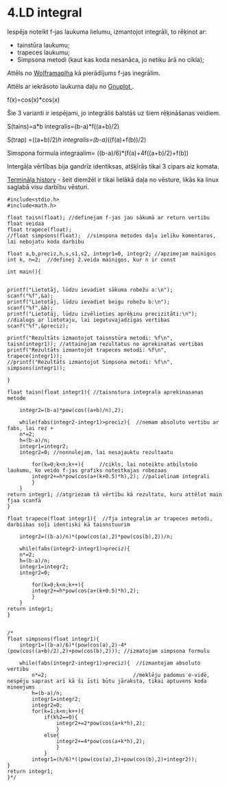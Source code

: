 # 4.LD integral

Iespēja noteikt f-jas laukuma lielumu, izmantojot integrāli, to rēķinot ar:
- tainstūra laukumu;
- trapeces laukumu;
- Simpsona metodi (kaut kas koda nesanāca, jo netiku ārā no cikla);

Attēls no [Wolframaplha](https://github.com/valterssne/sne-studijas/blob/master/ld4/integr.PNG) kā pierādījums f-jas inegrālim.

Attēls ar iekrāsoto laukuma daļu no [Gnuplot ]().

f(x)=cos(x)*cos(x)

Šie 3 varianti ir iespējami, jo integrālis balstās uz šiem rēķināšanas veidiem.

S(tains)=a*b integralis=(b-a)*f((a+b)/2)

S(trap) =((a+b)/2)*h  integralis=(b-a)*((f(a)+f(b))/2)

Simspona formula integraalim= ((b-a)/6)*(f(a)+4f((a+b)/2)+f(b))

Intergāļa vērtības bija gandrīz identiksas, atšķīrās tikai 3 cipars aiz komata.

[Termināļa history](https://github.com/valterssne/sne-studijas/blob/master/history_20210111_all_lw) - šeit diemžēl ir tikai lielākā daļa no vēsture, likās ka linux saglabā visu darbību vēsturi.
```
#include<stdio.h>
#include<math.h>

float taisn(float); //definejam f-jas jau sākumā ar return vertibu float veidaa
float trapece(float);
//float simpsons(float);  //simspona metodes daļu ieliku komentaros, lai nebojatu koda darbibu

float a,b,preciz,h,s,s1,s2, integr1=0, integr2; //apzimejam mainigos
int k, n=2;  //definej 2.veida mainigos, kur n ir const

int main(){


printf("Lietotāj, lūdzu ievadiet sākuma robežu a:\n");
scanf("%f",&a);
printf("Lietotāj, lūdzu ievadiet beigu robežu b:\n");
scanf("%f",&b);
printf("Lietotāj, lūdzu izvēlieties aprēķinu precizitāti:\n");   //dialogs ar lietotaju, lai iegutuvajadzigas vertibas
scanf("%f",&preciz);

printf("Rezultāts izmantojot taisnstūra metodi: %f\n", taisn(integr1)); //attainojam rezultatus no aprekinatas vertibas
printf("Rezultāts izmantojot trapeces metodi: %f\n", trapece(integr1));
//printf("Rezultāts izmantojot Simpsona metodi: %f\n", simpsons(integr1));

}

float taisn(float integr1){ //taisnstura integrala aprekinasanas metode
	
	integr2=(b-a)*pow(cos((a+b)/n),2);

	while(fabs(integr2-integr1)>preciz){  //nemam absoluto vertibu ar fabs, lai rez +
	n*=2;
	h=(b-a)/n;
	integr1=integr2;
	integr2=0; //nonnulejam, lai nesajauktu rezultaatu

		for(k=0;k<n;k++){     //cikls, lai noteiktu atbilstošo laukumu, ko veido f-jas grafiks noteitkajas robezaas
		integr2+=h*pow(cos(a+(k+0.5)*h),2); //palielinam integrali 
		}
	}
return integr1; //atgriezam tā vērtību kā rezultatu, kuru attēlot main fjaa scanfā
}

float trapece(float integr1){  //fja integralim ar trapeces metodi, darbiibas soļi identiski kā taisnstuurim

	integr2=((b-a)/n)*(pow(cos(a),2)*pow(cos(b),2))/n;

	while(fabs(integr2-integr1)>preciz){ 
	n*=2;
	h=(b-a)/n;
	integr1=integr2;
	integr2=0;

		for(k=0;k<n;k++){
		integr2+=h*pow(cos(a+(k+0.5)*h),2);
		}
	}
return integr1;
}


/*
float simpsons(float integr1){
	integr1=((b-a)/6)*(pow(cos(a),2)-4*(pow(cos((a+b)/2),2)+pow(cos(b),2))); //izmatojam simpsona formulu
	
	while(fabs(integr2-integr1)>preciz){  //izmantojam absoluto vertibu 
		n*=2;                            //meklēju padomus e-vidē, nespēju saprast arī kā ši īsti būtu jāraksta, tikai aptuvens koda mineejums
		h=(b-a)/n;
		integr1=integr2;
		integr2=0;
		for(k=1;k<n;k++){
			if(k%2==0){
				integr2+=2*pow(cos(a+k*h),2);
				}
			else{
				integr2+=4*pow(cos(a+k*h),2);
				}
			}
		integr1=(h/6)*((pow(cos(a),2)+pow(cos(b),2)+integr2));
}
return integr1;
}*/
```
